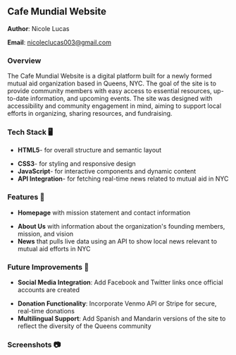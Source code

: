 ## Cafe Mundial Website

**Author**: Nicole Lucas 

**Email**: nicoleclucas003@gmail.com

### Overview
The Cafe Mundial Website is a digital platform built for a newly formed mutual aid organization based in Queens, NYC. The goal of the site is to provide community members with easy access to essential resources, up-to-date information, and upcoming events. The site was designed with accessibility and community engagement in mind, aiming to support local efforts in organizing, sharing resources, and fundraising.

### Tech Stack :desktop_computer:
- **HTML5**- for overall structure and semantic layout
* **CSS3**- for styling and responsive design
* **JavaScript**- for interactive components and dynamic content
* **API Integration**- for fetching real-time news related to mutual aid in NYC

### Features :pushpin:
- **Homepage** with mission statement and contact information
* **About Us** with information about the organization's founding members, mission, and vision
* **News** that pulls live data using an API to show local news relevant to mutual aid efforts in NYC

### Future Improvements :hammer:
- **Social Media Integration**: Add Facebook and Twitter links once official accounts are created
* **Donation Functionality**: Incorporate Venmo API or Stripe for secure, real-time donations
* **Multilingual Support**: Add Spanish and Mandarin versions of the site to reflect the diversity of the Queens community

### Screenshots :camera:
